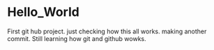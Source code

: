 # Hello_World
First git hub project. just checking how this all works.
making another commit. Still learning how git and github wowks.
